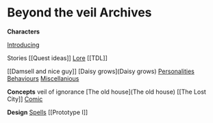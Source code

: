# Beyond the veil Archives

**Characters**

[Introducing](Introducing)

Stories
[[Quest ideas]]
[Lore](Lore)
[[TDL]]


[[Damsell and nice guy]]
[Daisy grows](Daisy grows)
[Personalities](personalities)
[Behaviours](Behaviours)
[Miscellanious](Miscellanious)

**Concepts**
veil of ignorance
[The old house](The old house)
[[The Lost City]]
[Comic](Comic)

**Design**
[Spells](Spells)
[[Prototype I]]
